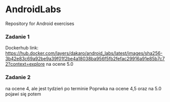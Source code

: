 # AndroidLabs
Repository for Android exercises

### Zadanie 1 
Dockerhub link: https://hub.docker.com/layers/dakaro/android_labs/latest/images/sha256-3b42e83c69a92be9a39f01f2be4a18038ba956f5fb2fefac29916a91e85b7c72?context=explore
na ocene 5.0

### Zadanie 2
na ocene 4, ale jest tydzień po terminie
Poprwka na ocene 4,5 oraz na 5.0 pojawi się potem 
